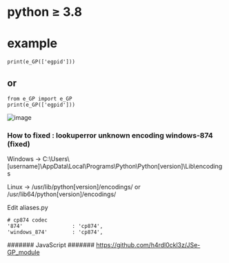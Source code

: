 # python ≥ 3.8
# example
```
print(e_GP(['egpid']))
```
## or
```
from e_GP import e_GP
print(e_GP(['egpid']))
```
![image](https://github.com/user-attachments/assets/fec9e92b-df35-4514-b326-7c4f315a419c)


### How to fixed : lookuperror unknown encoding windows-874 (fixed)
Windows -> C:\Users\\[username]\AppData\Local\Programs\Python\Python[version]\Lib\encodings

Linux -> /usr/lib/python[version]/encodings/ or /usr/lib64/python[version]/encodings/

Edit aliases.py

```
# cp874 codec
'874'                : 'cp874',
'windows_874'        : 'cp874',
```

####### JavaScript
####### https://github.com/h4rdl0ckl3z/JSe-GP_module

